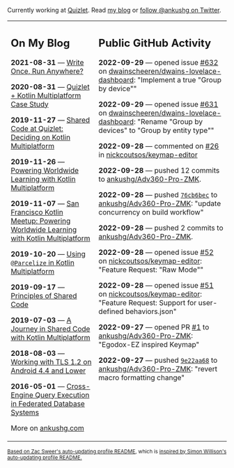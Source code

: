 Currently working at [Quizlet](https://quizlet.com/). Read [my blog](https://ankushg.com/) or [follow @ankushg on Twitter](https://twitter.com/ankushg).

<table><tr><td valign="top" width="40%">

## On My Blog
<!-- blog starts -->
**2021-08-31** — [Write Once, Run Anywhere?](https://ankushg.com/posts/write-once-run-anywhere-increment/)

**2020-08-31** — [Quizlet + Kotlin Multiplatform Case Study](https://ankushg.com/posts/quizlet-kotlin-multiplatform-case-study/)

**2019-11-27** — [Shared Code at Quizlet: Deciding on Kotlin Multiplatform](https://ankushg.com/posts/shared-code-kotlin-multiplatform/)

**2019-11-26** — [Powering Worldwide Learning with Kotlin Multiplatform](https://ankushg.com/speaking/droidcon-sf-2019)

**2019-11-07** — [San Francisco Kotlin Meetup: Powering Worldwide Learning with Kotlin Multiplatform](https://ankushg.com/speaking/sf-kotlin-meetup-2019)

**2019-10-20** — [Using `@Parcelize` in Kotlin Multiplatform](https://ankushg.com/posts/multiplatform-parcelize/)

**2019-09-17** — [Principles of Shared Code](https://ankushg.com/speaking/denver-startup-week-2019)

**2019-07-03** — [A Journey in Shared Code with Kotlin Multiplatform](https://ankushg.com/speaking/droidcon-berlin-2019)

**2018-08-03** — [Working with TLS 1.2 on Android 4.4 and Lower](https://ankushg.com/posts/tls-1.2-on-android/)

**2016-05-01** — [Cross-Engine Query Execution in Federated Database Systems](https://ankushg.com/projects/thesis)
<!-- blog ends -->
More on [ankushg.com](https://ankushg.com/)
</td><td valign="top" width="60%">

## Public GitHub Activity
<!-- githubActivity starts -->
**2022-09-29** — opened issue [#632](https://github.com/dwainscheeren/dwains-lovelace-dashboard/issues/632) on [dwainscheeren/dwains-lovelace-dashboard](https://api.github.com/repos/dwainscheeren/dwains-lovelace-dashboard): "Implement a true "Group by device""

**2022-09-29** — opened issue [#631](https://github.com/dwainscheeren/dwains-lovelace-dashboard/issues/631) on [dwainscheeren/dwains-lovelace-dashboard](https://api.github.com/repos/dwainscheeren/dwains-lovelace-dashboard): "Rename "Group by devices" to "Group by entity type""

**2022-09-28** — commented on [#26](https://github.com/nickcoutsos/keymap-editor/issues/26#issuecomment-1261386737) in [nickcoutsos/keymap-editor](https://api.github.com/repos/nickcoutsos/keymap-editor)

**2022-09-28** — pushed 12 commits to [ankushg/Adv360-Pro-ZMK](https://api.github.com/repos/ankushg/Adv360-Pro-ZMK).

**2022-09-28** — pushed [`76cb6bec`](https://github.com/ankushg/Adv360-Pro-ZMK/commit/76cb6bec92581ebfafc2e3e8718259103189e259) to [ankushg/Adv360-Pro-ZMK](https://api.github.com/repos/ankushg/Adv360-Pro-ZMK): "update concurrency on build workflow"

**2022-09-28** — pushed 2 commits to [ankushg/Adv360-Pro-ZMK](https://api.github.com/repos/ankushg/Adv360-Pro-ZMK).

**2022-09-28** — opened issue [#52](https://github.com/nickcoutsos/keymap-editor/issues/52) on [nickcoutsos/keymap-editor](https://api.github.com/repos/nickcoutsos/keymap-editor): "Feature Request: "Raw Mode""

**2022-09-28** — opened issue [#51](https://github.com/nickcoutsos/keymap-editor/issues/51) on [nickcoutsos/keymap-editor](https://api.github.com/repos/nickcoutsos/keymap-editor): "Feature Request: Support for user-defined behaviors.json"

**2022-09-27** — opened PR [#1](https://github.com/ankushg/Adv360-Pro-ZMK/pull/1) to [ankushg/Adv360-Pro-ZMK](https://api.github.com/repos/ankushg/Adv360-Pro-ZMK): "Egodox-EZ inspired Keymap"

**2022-09-27** — pushed [`9e22aa68`](https://github.com/ankushg/Adv360-Pro-ZMK/commit/9e22aa68fe692fe7df77e4894a358c763718e38e) to [ankushg/Adv360-Pro-ZMK](https://api.github.com/repos/ankushg/Adv360-Pro-ZMK): "revert macro formatting change"
<!-- githubActivity ends -->
</td></tr></table>

<sub><a href="https://github.com/ZacSweers/ZacSweers">Based on Zac Sweer's auto-updating profile README</a>, which is <a href="https://simonwillison.net/2020/Jul/10/self-updating-profile-readme/">inspired by Simon Willison's auto-updating profile README.</a></sub>